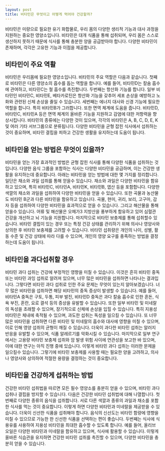 ```yaml
---
layout: post
title: 비타민은 무엇이고 어떻게 먹어야 건강할까?
---
```


비타민은 미량으로 필요한 유기 화합물로, 우리 몸의 다양한 생리적 기능과 대사 과정을 지원하는 중요한 영양소입니다. 비타민은 대개 식품을 통해 섭취되며, 우리 몸은 스스로 생산하지 못하기 때문에 식사를 통해 충분한 양을 공급받아야 합니다. 다양한 비타민이 존재하며, 각각은 고유한 기능과 이점을 제공합니다.

<h2>비타민이 주요 역활</h2>
비타민은 우리몸에 필요한 영양소입니다. 비타민의 주요 역할은 다음과 같습니다. 첫째로 비타민은 다른 영양소의 흡수를 돕는 역할을 합니다. 예를 들어, 비타민D는 칼슘 흡수에 관여하고, 비타민C는 철 흡수를 촉진합니다. 두번째는 항산화 기능를 합니다. 일부 비타민인 비타민C, 비타민E, 베타카로틴은 항산화 기능을 갖추어 세포 손상을 예방하고 노화와 관련된 신체 손상을 줄일 수 있습니다. 세번째는 에너지 대사와 신경 기능에 필요한 역할을 합니다. 특히 비타민B가 그러합니다. 또한 면역 체계에 도움을 줍니다. 비타민D, 비타민C, 비타민A 등은 면역 체계의 올바른 기능을 지원하고 감염에 대한 저항력을 향상시킵니다. 비타민의 종류에는 다양한 것이 있으며, 각각의 비타민은 A, B, C, D, E, K 및 여러 기타 서브그룹으로 분류됩니다. 다양한 비타민을 균형 잡힌 식사에서 섭취하는 것이 중요하며, 비타민 결핍을 피하고 건강한 생활을 유지하는데 도움이 됩니다.


<h2>비타민을 얻는 방법은 무엇이 있을까?</h2>
비타민을 얻는 가장 효과적인 방법은 균형 잡힌 식사를 통해 다양한 식품을 섭취하는 것입니다. 다양한 음식 그룹을 포함하는 식사는 다양한 비타민을 공급하며, 이는 건강한 생활을 유지하는데 중요합니다. 아래는 비타민을 얻는 방법에 대한 몇 가지를 정리합니다. 일단은 채소와 과일 섭취를 통해 얻을수 있습니다. 채소와 과일은 다양한 비타민을 함유하고 있으며, 특히 비타민C, 비타민A, 비타민K, 비타민B, 엽산 등을 포함합니다. 다양한 색깔의 채소와 과일을 섭취하여 다양한 비타민을 얻을 수 있습니다. 또한 곡물과 농산물도 비타민 B군과 다른 비타민을 함유하고 있습니다. 곡물, 현미, 귀리, 보리, 고구마, 감자 등을 섭취하여 다양한 비타민을 효과적으로 얻을 수 있습니다. 그리고 해산물을 통해 얻을수 있습니다. 어류 및 해산물은 오메가3 지방산을 풍부하게 함유하고 있어 심혈관 건강을 개선하고 뇌 기능을 지원합니다. 마지막으로 비타민 보충제를 통해 섭취할수 있습니다. 비타민 결핍이 있는 경우 또는 특정 건강 상태를 관리하기 위해 의사나 영양사와 상의한 후 비타민 보충제를 고려할 수 있습니다. 비타민 섭취량은 개인의 나이, 성별, 활동 수준 및 건강 상태에 따라 다를 수 있으며, 개인의 영양 요구를 충족하는 방법을 결정하는데 도움이 됩니다.


<h2>비타민을 과다섭취할 경우</h2>
비타민 과다 섭취는 건강에 부정적인 영향을 미칠 수 있습니다. 이것은 흔히 비타민 중독 또는 비타민 과잉 섭취로 알려져 있으며, 너무 많은 비타민을 섭취하면 나타나는 결과입니다. 그렇다면 비타민 과다 섭취로 인한 주요 문제는 무엇이 있는지 알아보겠습니다. 너무 많은 비타민을 섭취하면 해당 비타민의 중독 증상이 발생할 수 있습니다. 예를 들어, 비타민A 중독은 구토, 두통, 피부 발진, 비타민D 중독은 과다 칼슘 흡수로 인한 혼돈, 식욕 부진, 혼란, 요로 결석 등의 증상을 유발할 수 있습니다. 또한 일부 비타민 및 미네랄의 독성을 초래할 수 있으며, 장기적으로 신체에 손상을 입힐 수 있습니다. 특히 지용성 비타민은 체내에 축적될 수 있으며, 과도한 섭취는 독성을 일으킬 수 있습니다. 또 너무 많은 비타민을 섭취하면 다른 비타민 및 미네랄의 흡수와 대사에 영향을 미칠 수 있으며, 이로 인해 영양 섭취의 균형이 깨질 수 있습니다. 더욱이 과다한 비타민 섭취는 알러지 반응을 유발할 수 있으며, 식품 알레르기를 악화시킬 수 있습니다. 마지막으로 일부 연구에서는 고용량 비타민 보충제 섭취와 암 발생 위험 사이에 연관성을 보고한 바 있으며, 이에 대한 연구는 아직 진행 중에 있습니다. 이렇게 비타민 과다 섭취는 이러한 문제을 일으킬수 있습니다. 그렇기에 비타민 보충제를 사용할 때는 필요한 양을 고려하고, 의사나 영양사와 상의하여 적절한 용량을 결정하는 것이 중요합니다.


<h2>비타민을 건강하게 섭취하는 방법</h2>
건강한 비타민 섭취법을 따르면 모든 필수 영양소를 충분히 얻을 수 있으며, 비타민 과다 섭취나 결핍을 방지할 수 있습니다. 다음은 건강한 비타민 섭취법에 대해 나열합니다. 첫번째로 다양한 종류의 음식을 섭취합니다. 서로 다른 색깔과 종류의 과일과 채소를 포함한 식사를 먹는 것이 중요합니다. 이렇게 하면 다양한 비타민과 미네랄을 제공받을 수 있습니다. 더욱이 신선한 식품을 섭취해야 합니다. 음식의 신선도는 비타민 함량에 영향을 미칠 수 있으므로 가능한 한 신선한 식품을 선택하는 편이 좋습니다. 두번째는 식사에 식용유를 사용하여 지용성 비타민을 최대한 흡수할 수 있도록 합니다. 예를 들어, 올리브 오일은 다양한 비타민과 미네랄을 함유하고 있으며, 식사에 활용할 수 있습니다. 이렇게 올바른 식습관을 유지하면 건강한 비타민 섭취를 촉진할 수 있으며, 다양한 비타민을 충분히 얻을 수 있습니다.